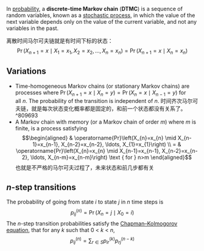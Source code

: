 In [probability](https://en.wikipedia.org/wiki/Probability "Probability"), a **discrete-time Markov chain** (**DTMC**) is a sequence of random variables, known as a [stochastic process](https://en.wikipedia.org/wiki/Stochastic_process "Stochastic process"), in which the value of the next variable depends only on the value of the current variable, and not any variables in the past.

离散时间马尔可夫链就是有时间下标的状态：
$$
\operatorname{Pr}\left(X_{n+1}=x \mid X_{1}=x_{1}, X_{2}=x_{2}, \ldots, X_{n}=x_{n}\right)=\operatorname{Pr}\left(X_{n+1}=x \mid X_{n}=x_{n}\right)
$$
## Variations

- Time-homogeneous Markov chains (or stationary Markov chains) are processes where $\operatorname{Pr}\left(X_{n+1}=x \mid X_{n}=y\right)=\operatorname{Pr}\left(X_{n}=x \mid X_{n-1}=y\right)$ for all _n_. The probability of the transition is independent of _n_.
	时间齐次马尔可夫链，就是每次状态变化概率都是固定的，和前一个状态都没有关系了。 ^809693
- A Markov chain with memory (or a Markov chain of order _m_) where _m_ is finite, is a process satisfying $$\begin{aligned}
& \operatorname{Pr}\left(X_{n}=x_{n} \mid X_{n-1}=x_{n-1}, X_{n-2}=x_{n-2}, \ldots, X_{1}=x_{1}\right) \\
= & \operatorname{Pr}\left(X_{n}=x_{n} \mid X_{n-1}=x_{n-1}, X_{n-2}=x_{n-2}, \ldots, X_{n-m}=x_{n-m}\right) \text { for } n>m
\end{aligned}$$
	也就是不严格的马尔可夫过程了，未来状态和前几步都有关

## _n_-step transitions

The probability of going from state _i_ to state _j_ in _n_ time steps is
$$p_{i j}^{(n)}=\operatorname{Pr}\left(X_{n}=j \mid X_{0}=i\right)$$
The _n_-step transition probabilities satisfy the [Chapman–Kolmogorov equation](Chapman%E2%80%93Kolmogorov%20equation.md), that for any _k_ such that 0 < _k_ < _n_,
$$p_{i j}^{(n)}=\sum_{r \in S} p_{i r}^{(k)} p_{r j}^{(n-k)}$$













